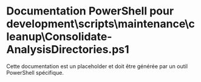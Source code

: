 # Documentation PowerShell pour development\scripts\maintenance\cleanup\Consolidate-AnalysisDirectories.ps1

Cette documentation est un placeholder et doit être générée par un outil PowerShell spécifique.
